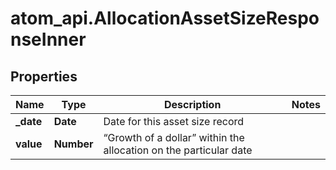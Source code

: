 # atom_api.AllocationAssetSizeResponseInner

## Properties
Name | Type | Description | Notes
------------ | ------------- | ------------- | -------------
**_date** | **Date** | Date for this asset size record | 
**value** | **Number** | “Growth of a dollar” within the allocation on the particular date | 


